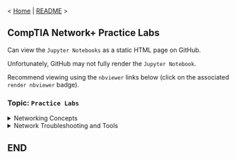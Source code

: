 < [Home](https://github.com/SeanOhAileasa) | [README](https://github.com/SeanOhAileasa/nkp-practice-labs/blob/main/README.md) >

## CompTIA Network+ Practice Labs

Can view the ``Jupyter Notebooks`` as a static HTML page on GitHub.

Unfortunately, GitHub may not fully render the ``Jupyter Notebook``.

Recommend viewing using the ``nbviewer`` links below (click on the associated ``render nbviewer`` badge).

### Topic: ``Practice Labs``

<details close>
	<summary>Networking Concepts</summary>
<br/>
<details close>
	<summary>Introduction to the OSI Model</summary>

- [Understanding the OSI Model](https://nbviewer.org/github/SeanOhAileasa/nkp-practice-labs/blob/main/rc/networking-concepts/introduction-to-the-osi-model/nkp-understanding-the-osi-model.ipynb#LabTopology) <br/>
- [Categorizing Components Belonging to Layers 1 to 3 of the OSI Model](https://nbviewer.org/github/SeanOhAileasa/nkp-practice-labs/blob/main/rc/networking-concepts/introduction-to-the-osi-model/nkp-categorizing-components-layers-1-to-3-of-the-osi-model.ipynb#LabTopology) <br/>
- [Categorizing Components Belonging to Layers 4 to 7 of the OSI model](https://nbviewer.org/github/SeanOhAileasa/nkp-practice-labs/blob/main/rc/networking-concepts/introduction-to-the-osi-model/nkp-categorizing-components-layers-4-to-7-of-the-osi-model.ipynb#LabTopology) <br/>
</details> <!-- END (Topic: Introduction to the OSI Model) -->
<br/>
<details close>
	<summary>Configure IPv4 and IPv6 Addressing</summary>

- [Configure the Network to Use an ISATAP Router](https://nbviewer.org/github/SeanOhAileasa/nkp-practice-labs/blob/main/rc/networking-concepts/configure-ipv4-and-ipv6-addressing/nkp-configure-the-network-to-use-an-isatap-router.ipynb#LabTopology) <br/>
- [Setup Network Connectivity between IPv4 and IPv6 devices](https://nbviewer.org/github/SeanOhAileasa/nkp-practice-labs/blob/main/rc/networking-concepts/configure-ipv4-and-ipv6-addressing/nkp-setup-network-connectivity-between-ipv4-ipv6-devices.ipynb#LabTopology) <br/>
</details> <!-- END (Topic: Configure IPv4 and IPv6 Addressing) -->
<br/>
</details> <!-- END (Path: Networking Concepts) -->
<details close>
	<summary>Network Troubleshooting and Tools</summary>
<br/>
<details close>
	<summary>Troubleshoot Network Connectivity with Network Utilities</summary>

- [``ipconfig``](https://nbviewer.org/github/SeanOhAileasa/nkp-practice-labs/blob/main/rc/network-troubleshooting-and-tools/troubleshoot-network-connectivity-with-network-utilties/nkp-ipconfig.ipynb#LabTopology) <br/>
- [``pathping``](https://nbviewer.org/github/SeanOhAileasa/nkp-practice-labs/blob/main/rc/network-troubleshooting-and-tools/troubleshoot-network-connectivity-with-network-utilties/nkp-pathping.ipynb#LabTopology) <br/>
- [``route``](https://nbviewer.org/github/SeanOhAileasa/nkp-practice-labs/blob/main/rc/network-troubleshooting-and-tools/troubleshoot-network-connectivity-with-network-utilties/nkp-route.ipynb#LabTopology) <br/>
</details> <!-- END (Topic: Troubleshoot Network Connectivity with Network Utilities) -->
<br/>
</details> <!-- END (Path: Network Troubleshooting and Tools) -->

## END